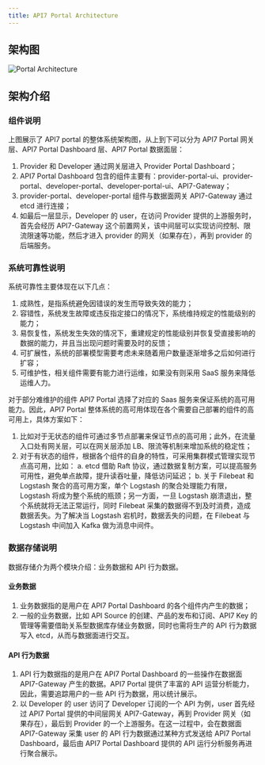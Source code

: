```yaml
---
title: API7 Portal Architecture
---
```



## 架构图

![Portal Architecture](https://static.apiseven.com/uploads/2023/08/28/8zy4tNFV_api7%20portal%20%E6%9E%B6%E6%9E%84%20%282%29.jpg)


## 架构介绍


### 组件说明

上图展示了 API7 portal 的整体系统架构图，从上到下可以分为 API7 Portal 网关层、API7 Portal Dashboard 层、API7 Portal 数据面层：
1. Provider 和 Developer 通过网关层进入 Provider Portal Dashboard； 
2. API7 Portal Dashboard 包含的组件主要有：provider-portal-ui、provider-portal、developer-portal、developer-portal-ui、API7-Gateway；
3. provider-portal、developer-portal 组件与数据面网关 API7-Gateway 通过 etcd 进行连接； 
4. 如最后一层显示，Developer 的 user，在访问 Provider 提供的上游服务时，首先会经历 API7-Gateway 这个前置网关，该中间层可以实现访问控制、限流限速等功能，然后才进入 provider 的网关（如果存在），再到 provider 的后端服务。

### 系统可靠性说明

系统可靠性主要体现在以下几点：

1. 成熟性，是指系统避免因错误的发生而导致失效的能力；
2. 容错性，系统发生故障或违反指定接口的情况下，系统维持规定的性能级别的能力；
3. 易恢复性，系统发生失效的情况下，重建规定的性能级别并恢复受直接影响的数据的能力，并且当出现问题时需要及时的反馈；
4. 可扩展性，系统的部署模型需要考虑未来随着用户数量逐渐增多之后如何进行扩容； 
5. 可维护性，相关组件需要有能力进行运维，如果没有则采用 SaaS 服务来降低运维人力。

对于部分难维护的组件 API7 Portal 选择了对应的 Saas 服务来保证系统的高可用能力。因此，API7 Portal 整体系统的高可用体现在各个需要自己部署的组件的高可用上，具体方案如下：

1. 比如对于无状态的组件可通过多节点部署来保证节点的高可用；此外，在流量入口处有网关层，可以在网关层添加 LB、限流等机制来增加系统的稳定性；
2. 对于有状态的组件，根据各个组件的自身的特性，可采用集群模式管理实现节点高可用，比如：
   a. etcd 借助 Raft 协议，通过数据复制方案，可以提高服务可用性，避免单点故障，提升读吞吐量，降低访问延迟；
   b. 关于 Filebeat 和 Logstash 聚合的高可用方案，单个 Logstash 的聚合处理能力有限，Logstash 将成为整个系统的瓶颈；另一方面，一旦 Logstash 崩溃退出，整个系统就将无法正常运行，同时 Filebeat 采集的数据得不到及时消费，造成数据丢失。为了解决当 Logstash 宕机时，数据丢失的问题，在 Filebeat 与 Logstash 中间加入 Kafka 做为消息中间件。

### 数据存储说明

数据存储介为两个模块介绍：业务数据和 API 行为数据。

#### 业务数据

1. 业务数据指的是用户在 API7 Portal Dashboard 的各个组件内产生的数据； 
2. 一般的业务数据，比如 API Source 的创建、产品的发布和订阅、API7 Key 的管理等需要借助关系型数据库存储业务数据，同时也需将生产的 API 行为数据写入 etcd，从而与数据面进行交互。

#### API 行为数据

1. API 行为数据指的是用户在 API7 Portal Dashboard 的一些操作在数据面 API7-Gateway 产生的数据。API7 Portal 提供了丰富的 API 运营分析能力，因此，需要追踪用户的一些 API 行为数据，用以统计展示。
2. 以 Developer 的 user 访问了 Developer 订阅的一个 API 为例，user 首先经过 API7 Portal 提供的中间层网关 API7-Gateway，再到 Provider 网关（如果存在），最后到 Provider 的一个上游服务。在这一过程中，会在数据面 API7-Gateway 采集 user 的 API 行为数据通过某种方式发送给 API7 Portal Dashboard，最后由 API7 Portal Dashboard 提供的 API 运行分析服务再进行聚合展示。
